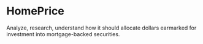# HomePrice
Analyze, research, understand how it should allocate dollars earmarked for investment into mortgage-backed securities.
